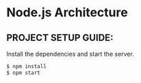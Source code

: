 # Node.js Architecture

## PROJECT SETUP GUIDE:

Install the dependencies and start the server.

```sh
$ npm install
$ npm start
```
